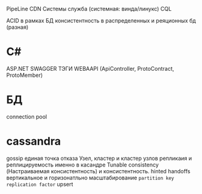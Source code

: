 PipeLine
CDN Системы
служба (системная: винда/линукс)
CQL

ACID в рамках БД
консистентность в распределенных и реяционных бд (разная)

# C\#
ASP.NET
SWAGGER
ТЭГИ
WEBAAPI (ApiController, ProtoContract, ProtoMember)

# БД
connection pool
# cassandra
gossip
единая точка отказа
Узел, кластер и кластер узлов
репликаия и реплицируемость именно в касандре
Tunable consistency (Настраиваемая консистентность) и консистентность.
hinted handoffs
вертикальное и горизонатльно масштабирование
`partition key`
`replication factor`
upsert

